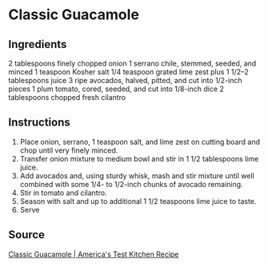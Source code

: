 # Classic Guacamole

## Ingredients

2 tablespoons finely chopped onion
1 serrano chile, stemmed, seeded, and minced
1 teaspoon Kosher salt
1/4 teaspoon grated lime zest plus 1 1/2–2 tablespoons juice
3 ripe avocados, halved, pitted, and cut into 1/2-inch pieces
1 plum tomato, cored, seeded, and cut into 1/8-inch dice
2 tablespoons chopped fresh cilantro

## Instructions

1. Place onion, serrano, 1 teaspoon salt, and lime zest on cutting board and chop until very finely minced.
2. Transfer onion mixture to medium bowl and stir in 1 1/2 tablespoons lime juice.
3. Add avocados and, using sturdy whisk, mash and stir mixture until well combined with some 1/4- to 1/2-inch chunks of avocado remaining.
4. Stir in tomato and cilantro.
5. Season with salt and up to additional 1 1/2 teaspoons lime juice to taste.
6. Serve

## Source

[Classic Guacamole | America's Test Kitchen Recipe](https://www.americastestkitchen.com/recipes/9627-classic-guacamole)
